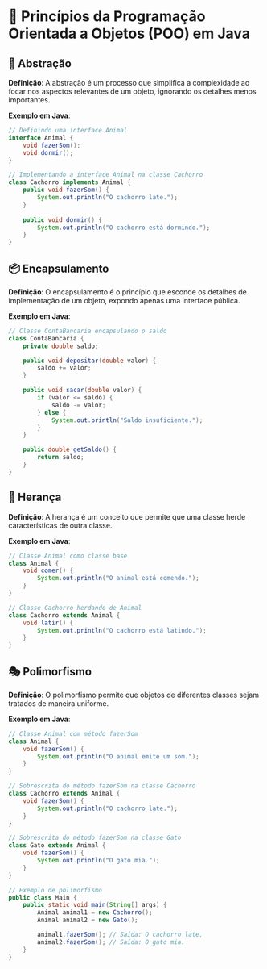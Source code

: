# 🎯 Princípios da Programação Orientada a Objetos (POO) em Java

## 🎈 Abstração

**Definição**: A abstração é um processo que simplifica a complexidade ao focar nos aspectos relevantes de um objeto, ignorando os detalhes menos importantes.

**Exemplo em Java**:
```java
// Definindo uma interface Animal
interface Animal {
    void fazerSom();
    void dormir();
}

// Implementando a interface Animal na classe Cachorro
class Cachorro implements Animal {
    public void fazerSom() {
        System.out.println("O cachorro late.");
    }
    
    public void dormir() {
        System.out.println("O cachorro está dormindo.");
    }
}
```

## 📦 Encapsulamento

**Definição**: O encapsulamento é o princípio que esconde os detalhes de implementação de um objeto, expondo apenas uma interface pública.

**Exemplo em Java**:
```java
// Classe ContaBancaria encapsulando o saldo
class ContaBancaria {
    private double saldo;

    public void depositar(double valor) {
        saldo += valor;
    }

    public void sacar(double valor) {
        if (valor <= saldo) {
            saldo -= valor;
        } else {
            System.out.println("Saldo insuficiente.");
        }
    }

    public double getSaldo() {
        return saldo;
    }
}
```

## 🧬 Herança

**Definição**: A herança é um conceito que permite que uma classe herde características de outra classe.

**Exemplo em Java**:
```java
// Classe Animal como classe base
class Animal {
    void comer() {
        System.out.println("O animal está comendo.");
    }
}

// Classe Cachorro herdando de Animal
class Cachorro extends Animal {
    void latir() {
        System.out.println("O cachorro está latindo.");
    }
}
```

## 🎭 Polimorfismo

**Definição**: O polimorfismo permite que objetos de diferentes classes sejam tratados de maneira uniforme.

**Exemplo em Java**:
```java
// Classe Animal com método fazerSom
class Animal {
    void fazerSom() {
        System.out.println("O animal emite um som.");
    }
}

// Sobrescrita do método fazerSom na classe Cachorro
class Cachorro extends Animal {
    void fazerSom() {
        System.out.println("O cachorro late.");
    }
}

// Sobrescrita do método fazerSom na classe Gato
class Gato extends Animal {
    void fazerSom() {
        System.out.println("O gato mia.");
    }
}

// Exemplo de polimorfismo
public class Main {
    public static void main(String[] args) {
        Animal animal1 = new Cachorro();
        Animal animal2 = new Gato();

        animal1.fazerSom(); // Saída: O cachorro late.
        animal2.fazerSom(); // Saída: O gato mia.
    }
}